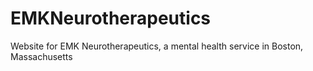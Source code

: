 # EMKNeurotherapeutics
Website for EMK Neurotherapeutics, a mental health service in Boston, Massachusetts
